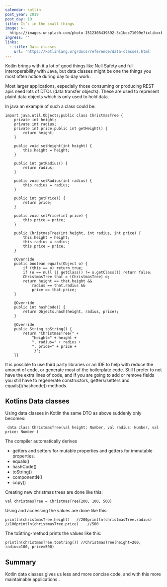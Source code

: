 ```yaml
---
calendar: kotlin
post_year: 2019
post_day: 10
title: It’s in the small things
image: >-
  https://images.unsplash.com/photo-1512308439392-3c1bec71099e?ixlib=rb-1.2.1&ixid=eyJhcHBfaWQiOjEyMDd9&auto=format&fit=crop&w=1650&q=80
ingress: ''
links:
  - title: Data classes
    url: 'https://kotlinlang.org/docs/reference/data-classes.html'
---
```

Kotlin brings with it a lot of good things like Null Safety and full interoperability with Java, but data classes might be one the things you most often notice during day to day work.

Most larger applications, especially those consuming or producing REST apis need lots of DTOs (data transfer objects). These are used to represent plaint data objects which is only used to hold data. 

In java an example of such a class could be:

```
import java.util.Objects;public class ChristmasTree {
    private int height;
    private int radius;
    private int price;public int getHeight() {
        return height;
    }

    public void setHeight(int height) {
        this.height = height;
    }

    public int getRadius() {
        return radius;
    }

    public void setRadius(int radius) {
        this.radius = radius;
    }

    public int getPrice() {
        return price;
    }

    public void setPrice(int price) {
        this.price = price;
    }

    public ChristmasTree(int height, int radius, int price) {
        this.height = height;
        this.radius = radius;
        this.price = price;
    }

    @Override
    public boolean equals(Object o) {
        if (this == o) return true;
        if (o == null || getClass() != o.getClass()) return false;
        ChristmasTree that = (ChristmasTree) o;
        return height == that.height &&
            radius == that.radius &&
            price == that.price;
    }

    @Override
    public int hashCode() {
        return Objects.hash(height, radius, price);
    }

    @Override
    public String toString() {
        return "ChristmasTree{" +
            "height=" + height +
            ", radius=" + radius +
            ", price=" + price +
            '}';
    }}
```

It is possible to use third party libraries or an IDE to help with reduce the amount of code, or generate most of the boilerplate code. Still I prefer to not have the extra lines of code, and if you are going to add or remove fields you still have to regenerate constructors, getters/setters and equals()/hashcode() methods.

## Kotlins Data classes

Using data classes in Kotlin the same DTO as above suddenly only becomes:

```
 data class ChristmasTree(val height: Number, val radius: Number, val price: Number )
```

The compiler automatically derives 

* getters and setters for mutable properties and 
  getters for immutable properties. 
* equals()
* hashCode() 
* toString() 
* componentN() 
* copy() 

Creating new christmas trees are done like this:

```
val christmasTree = ChristmasTree(200, 100, 500)
```

Using and accessing the values are done like this:

```
println(christmasTree.height)   //200println(christmasTree.radius)   //100println(christmasTree.price)    //500
```

The toString-method prints the values like this:

```
println(christmasTree.toString()) //ChristmasTree(height=200, radius=100, price=500)
```



## Summary

Kotlin data classes gives us less and more concise code, and with this more maintainable applications .
